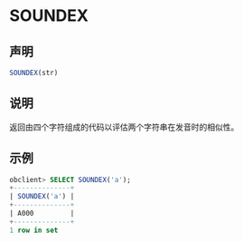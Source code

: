 # SOUNDEX

## 声明

```sql
SOUNDEX(str)
```

## 说明

返回由四个字符组成的代码以评估两个字符串在发音时的相似性。

## 示例

```sql
obclient> SELECT SOUNDEX('a');
+--------------+
| SOUNDEX('a') |
+--------------+
| A000         |
+--------------+
1 row in set
```
